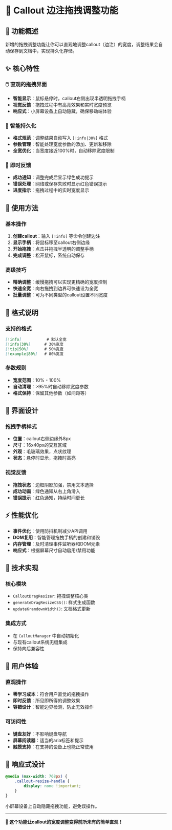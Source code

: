 # 📐 Callout 边注拖拽调整功能

## 🎯 功能概述

新增的拖拽调整功能让你可以直观地调整callout（边注）的宽度，调整结果会自动保存到文档中，实现持久化存储。

## ✨ 核心特性

### 🖱️ 直观的拖拽界面
- **智能显示**：鼠标悬停时，callout右侧出现半透明拖拽手柄
- **视觉反馈**：拖拽过程中有高亮效果和实时宽度预览
- **响应式**：小屏幕设备上自动隐藏，确保移动端体验

### 💾 智能持久化
- **格式规范**：调整结果自动写入 `[!info|30%]` 格式
- **参数管理**：智能处理宽度参数的添加、更新和移除
- **全宽优化**：当宽度接近100%时，自动移除宽度限制

### 🔔 即时反馈
- **成功通知**：调整完成后显示绿色成功提示
- **错误处理**：网络或保存失败时显示红色错误提示
- **进度指示**：拖拽过程中的实时宽度显示

## 🚀 使用方法

### 基本操作
1. **创建callout**：输入 `[!info]` 等命令创建边注
2. **显示手柄**：将鼠标移至callout右侧边缘
3. **开始拖拽**：点击并拖拽半透明的调整手柄
4. **完成调整**：松开鼠标，系统自动保存

### 高级技巧
- **精确调整**：缓慢拖拽可以实现更精确的宽度控制
- **快速全宽**：向右拖拽到边界可快速设为全宽
- **批量调整**：可为不同类型的callout设置不同宽度

## 📝 格式说明

### 支持的格式
```markdown
[!info]           # 默认全宽
[!info|30%]      # 30%宽度
[!tip|50%]       # 50%宽度  
[!example|80%]   # 80%宽度
```

### 参数规则
- **宽度范围**：10% - 100%
- **自动清理**：>95%时自动移除宽度参数
- **格式保持**：保留其他参数（如间距等）

## 🎨 界面设计

### 拖拽手柄样式
- **位置**：callout右侧边缘外8px
- **尺寸**：16x40px的交互区域
- **外观**：毛玻璃效果，点状纹理
- **状态**：悬停时显示，拖拽时高亮

### 视觉反馈
- **拖拽状态**：边框阴影加强，禁用文本选择
- **成功动画**：绿色通知从右上角滑入
- **错误提示**：红色通知，持续时间更长

## ⚡ 性能优化

- **事件优化**：使用防抖机制减少API调用
- **DOM复用**：智能管理拖拽手柄的创建和销毁
- **内存管理**：及时清理事件监听器和DOM元素
- **响应式**：根据屏幕尺寸自动启用/禁用功能

## 🔧 技术实现

### 核心模块
- `CalloutDragResizer`: 拖拽调整核心类
- `generateDragResizeCSS()`: 样式生成函数
- `updateKramdownWidth()`: 文档格式更新

### 集成方式
- 在 `CalloutManager` 中自动初始化
- 与现有callout系统无缝集成
- 保持向后兼容性

## 🌟 用户体验

### 直观操作
- **零学习成本**：符合用户直觉的拖拽操作
- **即时反馈**：所见即所得的调整效果
- **容错设计**：智能边界检测，防止无效操作

### 可访问性
- **键盘友好**：不影响键盘导航
- **屏幕阅读器**：适当的aria标签和提示
- **触摸支持**：在支持的设备上也能正常使用

## 📱 响应式设计

```css
@media (max-width: 768px) {
    .callout-resize-handle {
        display: none !important;
    }
}
```

小屏幕设备上自动隐藏拖拽功能，避免误操作。

---

**🎉 这个功能让callout的宽度调整变得前所未有的简单直观！**
